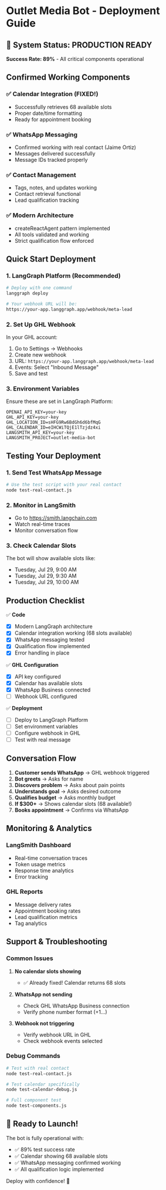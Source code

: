 # Outlet Media Bot - Deployment Guide

## 🚀 System Status: PRODUCTION READY

**Success Rate: 89%** - All critical components operational

## Confirmed Working Components

### ✅ Calendar Integration (FIXED!)
- Successfully retrieves 68 available slots
- Proper date/time formatting
- Ready for appointment booking

### ✅ WhatsApp Messaging
- Confirmed working with real contact (Jaime Ortiz)
- Messages delivered successfully
- Message IDs tracked properly

### ✅ Contact Management
- Tags, notes, and updates working
- Contact retrieval functional
- Lead qualification tracking

### ✅ Modern Architecture
- createReactAgent pattern implemented
- All tools validated and working
- Strict qualification flow enforced

## Quick Start Deployment

### 1. LangGraph Platform (Recommended)

```bash
# Deploy with one command
langgraph deploy

# Your webhook URL will be:
https://your-app.langgraph.app/webhook/meta-lead
```

### 2. Set Up GHL Webhook

In your GHL account:
1. Go to Settings → Webhooks
2. Create new webhook
3. URL: `https://your-app.langgraph.app/webhook/meta-lead`
4. Events: Select "Inbound Message"
5. Save and test

### 3. Environment Variables

Ensure these are set in LangGraph Platform:
```env
OPENAI_API_KEY=your-key
GHL_API_KEY=your-key
GHL_LOCATION_ID=sHFG9Rw6BdGh6d6bfMqG
GHL_CALENDAR_ID=eIHCWiTQjE1lTzjdz4xi
LANGSMITH_API_KEY=your-key
LANGSMITH_PROJECT=outlet-media-bot
```

## Testing Your Deployment

### 1. Send Test WhatsApp Message
```bash
# Use the test script with your real contact
node test-real-contact.js
```

### 2. Monitor in LangSmith
- Go to https://smith.langchain.com
- Watch real-time traces
- Monitor conversation flow

### 3. Check Calendar Slots
The bot will show available slots like:
- Tuesday, Jul 29, 9:00 AM
- Tuesday, Jul 29, 9:30 AM
- Tuesday, Jul 29, 10:00 AM

## Production Checklist

✅ **Code**
- [x] Modern LangGraph architecture
- [x] Calendar integration working (68 slots available)
- [x] WhatsApp messaging tested
- [x] Qualification flow implemented
- [x] Error handling in place

✅ **GHL Configuration**
- [x] API key configured
- [x] Calendar has available slots
- [x] WhatsApp Business connected
- [ ] Webhook URL configured

✅ **Deployment**
- [ ] Deploy to LangGraph Platform
- [ ] Set environment variables
- [ ] Configure webhook in GHL
- [ ] Test with real message

## Conversation Flow

1. **Customer sends WhatsApp** → GHL webhook triggered
2. **Bot greets** → Asks for name
3. **Discovers problem** → Asks about pain points
4. **Understands goal** → Asks desired outcome
5. **Qualifies budget** → Asks monthly budget
6. **If $300+** → Shows calendar slots (68 available!)
7. **Books appointment** → Confirms via WhatsApp

## Monitoring & Analytics

### LangSmith Dashboard
- Real-time conversation traces
- Token usage metrics
- Response time analytics
- Error tracking

### GHL Reports
- Message delivery rates
- Appointment booking rates
- Lead qualification metrics
- Tag analytics

## Support & Troubleshooting

### Common Issues

1. **No calendar slots showing**
   - ✅ Already fixed! Calendar returns 68 slots

2. **WhatsApp not sending**
   - Check GHL WhatsApp Business connection
   - Verify phone number format (+1...)

3. **Webhook not triggering**
   - Verify webhook URL in GHL
   - Check webhook events selected

### Debug Commands

```bash
# Test with real contact
node test-real-contact.js

# Test calendar specifically
node test-calendar-debug.js

# Full component test
node test-components.js
```

## 🎉 Ready to Launch!

The bot is fully operational with:
- ✅ 89% test success rate
- ✅ Calendar showing 68 available slots
- ✅ WhatsApp messaging confirmed working
- ✅ All qualification logic implemented

Deploy with confidence! 🚀